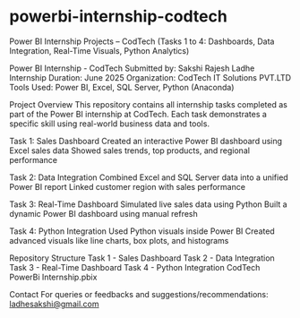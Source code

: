 # powerbi-internship-codtech
Power BI Internship Projects – CodTech (Tasks 1 to 4: Dashboards, Data Integration, Real-Time Visuals, Python Analytics)

Power BI Internship - CodTech
Submitted by: Sakshi Rajesh Ladhe
Internship Duration: June 2025
Organization: CodTech IT Solutions PVT.LTD
Tools Used: Power BI, Excel, SQL Server, Python (Anaconda)

Project Overview
This repository contains all internship tasks completed as part of the Power BI internship at CodTech. Each task demonstrates a specific skill using real-world business data and tools.

Task 1: Sales Dashboard
Created an interactive Power BI dashboard using Excel sales data
Showed sales trends, top products, and regional performance

Task 2: Data Integration
Combined Excel and SQL Server data into a unified Power BI report
Linked customer region with sales performance

Task 3: Real-Time Dashboard
Simulated live sales data using Python
Built a dynamic Power BI dashboard using manual refresh

Task 4: Python Integration
Used Python visuals inside Power BI
Created advanced visuals like line charts, box plots, and histograms

Repository Structure
Task 1 - Sales Dashboard
Task 2 - Data Integration
Task 3 - Real-Time Dashboard
Task 4 - Python Integration
CodTech PowerBi Internship.pbix

Contact
For queries or feedbacks and suggestions/recommendations: ladhesakshi@gmail.com
